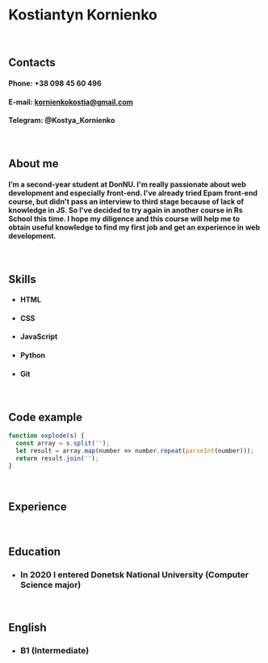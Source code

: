 # Kostiantyn Kornienko

<br>

## Contacts
#### Phone: +38 098 45 60 496
#### E-mail: kornienkokostia@gmail.com
#### Telegram: @Kostya_Kornienko 

<br>

## About me
#### I’m a second-year student at DonNU. I'm really passionate about web development and especially front-end. I've already tried Epam front-end course, but didn't pass an interview to third stage because of lack of knowledge in JS. So I've decided to try again in another course in Rs School this time. I hope my diligence and this course will help me to obtain useful knowledge to find my first job and get an experience in web development.

<br>

## Skills
* #### HTML 
* #### CSS 
* #### JavaScript 
* #### Python 
* #### Git


<br>

## Code example
```javascript
function explode(s) {
  const array = s.split('');
  let result = array.map(number => number.repeat(parseInt(number)));
  return result.join('');
}
```
<br>

## Experience

<br>

## Education
* ### In 2020 I entered Donetsk National University (Computer Science major) 

<br>

## English
* ### B1 (Intermediate)
